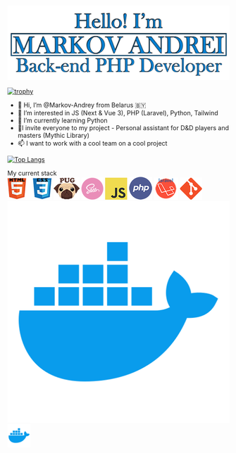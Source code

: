 <img src="https://github.com/Markov-Andrey/Markov-Andrey/blob/main/1231312.png" width="670">

[![trophy](https://github-profile-trophy.vercel.app/?username=Markov-Andrey&theme=onedark)](https://github.com/ryo-ma/github-profile-trophy)


- 👋 Hi, I’m @Markov-Andrey from Belarus 🇧🇾
- 👀 I’m interested in JS (Next & Vue 3), PHP (Laravel), Python,  Tailwind
- 🌱 I’m currently learning Python
- 💞️I invite everyone to my project - Personal assistant for D&D players and masters (Mythic Library)
- 📫 I want to work with a cool team on a cool project


[![Top Langs](https://github-readme-stats.vercel.app/api/top-langs/?username=Markov-Andrey)](https://github.com/anuraghazra/github-readme-stats)

My current stack <br>
![HTMLCSS](https://github.com/Markov-Andrey/Markov-Andrey/blob/main/HTMLCSS.png)
![Pug](https://github.com/Markov-Andrey/Markov-Andrey/blob/main/Pug.png)
![SASS](https://github.com/Markov-Andrey/Markov-Andrey/blob/main/SASS.png)
![JS](https://github.com/Markov-Andrey/Markov-Andrey/blob/main/JS.png)
![PHP](https://github.com/Markov-Andrey/Markov-Andrey/blob/main/PHP.png)
![Laravel](https://github.com/Markov-Andrey/Markov-Andrey/blob/main/Laravel.png)
![GIT](https://github.com/Markov-Andrey/Markov-Andrey/blob/main/GITHUB.png)
![DOCKER](https://github.com/Markov-Andrey/Markov-Andrey/blob/main/docker.png)
<img src="https://github.com/Markov-Andrey/Markov-Andrey/blob/main/docker.png" height="53">
